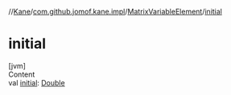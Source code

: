 //[Kane](../../index.md)/[com.github.jomof.kane.impl](../index.md)/[MatrixVariableElement](index.md)/[initial](initial.md)



# initial  
[jvm]  
Content  
val [initial](initial.md): [Double](https://kotlinlang.org/api/latest/jvm/stdlib/kotlin/-double/index.html)  



